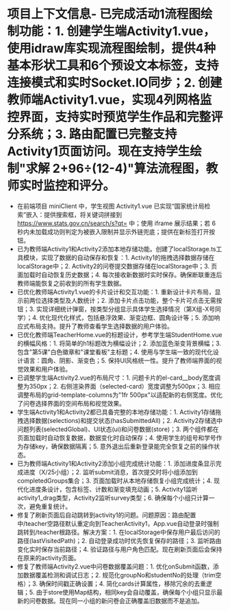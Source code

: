 # 项目上下文信息- 已完成活动1流程图绘制功能：1. 创建学生端Activity1.vue，使用idraw库实现流程图绘制，提供4种基本形状工具和6个预设文本标签，支持连接模式和实时Socket.IO同步；2. 创建教师端Activity1.vue，实现4列网格监控界面，支持实时预览学生作品和完整评分系统；3. 路由配置已完整支持Activity1页面访问。现在支持学生绘制"求解 2+96÷(12-4)"算法流程图，教师实时监控和评分。
- 在前端项目 miniClient 中，学生视图 Activity1.vue 已实现“国家统计局检索”嵌入：提供搜索框，将关键词拼接到 https://www.stats.gov.cn/search/s?qt= 中；使用 iframe 展示结果；若 6 秒内未加载成功则判定为被嵌入限制并显示外链兜底；提供在新标签打开按钮。
- 已为教师端Activity1和Activity2添加本地存储功能。创建了localStorage.ts工具模块，实现了数据的自动保存和恢复：1. Activity1的拖拽选择数据存储在localStorage中；2. Activity2的问卷提交数据存储在localStorage中；3. 页面加载时自动恢复历史数据；4. 每次接收新数据时实时保存。确保断联重连后教师端能恢复之前收到的所有学生数据。
- 已优化教师端Activity1.vue的卡片设计和交互功能：1. 重新设计卡片布局，显示前两位选择类型及人数统计；2. 添加卡片点击功能，整个卡片可点击无需按钮；3. 实现详细统计弹窗，按类型分组显示具体学生选择情况（第X组-X号同学）；4. 优化现代化样式，包括悬浮效果、渐变边框、圆角设计等；5. 添加响应式布局支持。提升了教师查看学生选择数据的用户体验。
- 已优化教师端TeacherHome.vue的标题设计，参考学生端StudentHome.vue的横幅风格：1. 将简单的h1标题改为横幅设计；2. 添加蓝色渐变背景横幅；3. 包含"第5课"白色徽章和"课堂看板"主标题；4. 使用与学生端一致的现代化设计语言：圆角、阴影、渐变色；5. 保持UI风格统一性。提升了教师端界面的视觉效果和用户体验。
- 已调整学生端Activity2.vue的布局尺寸：1. 问题卡片的el-card__body宽度调整为350px；2. 右侧渲染界面（selected-card）宽度调整为500px；3. 相应调整布局的grid-template-columns为"1fr 500px"以适配新的右侧宽度。优化了问卷选择界面的空间布局和视觉效果。
- 学生端Activity1和Activity2都已具备完整的本地存储功能：1. Activity1存储拖拽选择数据(selections)和提交状态(hasSubmittedAll)；2. Activity2存储选中问题列表(selectedGlobal)、UI状态(ui)和问卷数据(store)；3. 两个组件都在页面加载时自动恢复数据，数据变化时自动保存；4. 使用学生的组号和学号作为存储key，确保数据隔离；5. 意外退出后重新登录能完全恢复之前的操作状态。
- 已为教师端Activity1和Activity2添加小组完成统计功能：1. 添加进度条显示完成进度（X/25小组）；2. 监听submit消息，首次提交时将小组添加到completedGroups集合；3. 页面加载时从本地存储恢复小组完成统计；4. 现代化进度条设计，包含标签、计数和渐变填充动画；5. Activity1监听activity1_drag类型，Activity2监听survey类型；6. 确保每个小组只计算一次，避免重复统计。
- 修复了刷新页面后自动跳转到activity1的问题。问题原因：路由配置中/teacher空路径默认重定向到TeacherActivity1，App.vue自动登录时强制跳转到/teacher根路径。解决方案：1. 在localStorage中保存用户最后访问的路径(lastVisitedPath)；2. 自动登录成功时优先恢复保存的路径；3. 监听路由变化实时保存当前路径；4. 验证路径与用户角色匹配。现在刷新页面后会保持在原来的activity页面。
- 修复了教师端Activity2.vue中问卷数据覆盖问题：1. 优化onSubmit函数，添加数据覆盖检测和调试日志；2. 规范化groupNo和studentNo的处理（trim空格）；3. 确保时间戳正确设置；4. 简化cards计算属性，移除冗余的去重逻辑；5. 由于store使用Map结构，相同key会自动覆盖，确保每个小组只显示最新的问卷数据。现在同一小组的新问卷会正确覆盖旧数据而不是追加。
